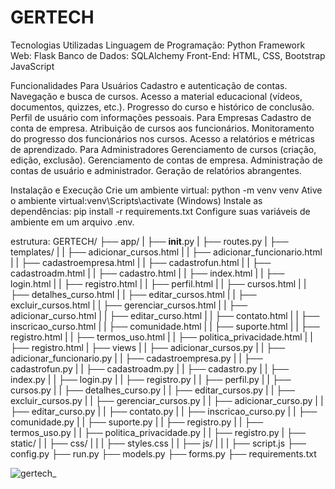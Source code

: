 # GERTECH

Tecnologias Utilizadas
Linguagem de Programação: Python
Framework Web: Flask
Banco de Dados: SQLAlchemy 
Front-End: HTML, CSS, Bootstrap
JavaScript
 
Funcionalidades
Para Usuários
Cadastro e autenticação de contas.
Navegação e busca de cursos.
Acesso a material educacional (vídeos, documentos, quizzes, etc.).
Progresso do curso e histórico de conclusão.
Perfil de usuário com informações pessoais.
Para Empresas
Cadastro de conta de empresa.
Atribuição de cursos aos funcionários.
Monitoramento do progresso dos funcionários nos cursos.
Acesso a relatórios e métricas de aprendizado.
Para Administradores
Gerenciamento de cursos (criação, edição, exclusão).
Gerenciamento de contas de empresa.
Administração de contas de usuário e administrador.
Geração de relatórios abrangentes.

Instalação e Execução
Crie um ambiente virtual: python -m venv venv
Ative o ambiente virtual:venv\Scripts\activate (Windows)
Instale as dependências: pip install -r requirements.txt
Configure suas variáveis de ambiente em um arquivo .env.

estrutura:
GERTECH/
    ├── app/
    |   ├── __init__.py
    |   ├── routes.py
    |   ├── templates/
    |   |   ├── adicionar_cursos.html
    |   |   ├── adicionar_funcionario.html
    |   |   ├── cadastroempresa.html
    |   |   ├── cadastrofun.html
    |   |   ├── cadastroadm.html
    |   |   ├── cadastro.html
    |   |   ├── index.html
    |   |   ├── login.html
    |   |   ├── registro.html
    |   |   ├── perfil.html
    |   |   ├── cursos.html
    |   |   ├── detalhes_curso.html
    |   |   ├── editar_cursos.html
    |   |   ├── excluir_cursos.html
    |   |   ├── gerenciar_cursos.html
    |   |   ├── adicionar_curso.html
    |   |   ├── editar_curso.html
    |   |   ├── contato.html
    |   |   ├── inscricao_curso.html
    |   |   ├── comunidade.html
    |   |   ├── suporte.html
    |   |   ├── registro.html
    |   |   ├── termos_uso.html
    |   |   ├── politica_privacidade.html
    |   |   ├── registro.html
    |   ├── views
    |   |   ├── adicionar_cursos.py
    |   |   ├── adicionar_funcionario.py
    |   |   ├── cadastroempresa.py
    |   |   ├── cadastrofun.py
    |   |   ├── cadastroadm.py
    |   |   ├── cadastro.py
    |   |   ├── index.py
    |   |   ├── login.py
    |   |   ├── registro.py
    |   |   ├── perfil.py
    |   |   ├── cursos.py
    |   |   ├── detalhes_curso.py
    |   |   ├── editar_cursos.py
    |   |   ├── excluir_cursos.py
    |   |   ├── gerenciar_cursos.py
    |   |   ├── adicionar_curso.py
    |   |   ├── editar_curso.py
    |   |   ├── contato.py
    |   |   ├── inscricao_curso.py
    |   |   ├── comunidade.py
    |   |   ├── suporte.py
    |   |   ├── registro.py
    |   |   ├── termos_uso.py
    |   |   ├── politica_privacidade.py
    |   |   ├── registro.py
    |   ├── static/
    |   |   ├── css/
    |   |   |   ├── styles.css
    |   |   ├── js/
    |   |   |   ├── script.js
    ├── config.py
    ├── run.py
    ├── models.py
    ├── forms.py
    ├── requirements.txt


![gertech_](https://github.com/adriele07/GERTECH/assets/118401626/9ce3733e-b12e-4207-a256-5cc4feae3abc)
